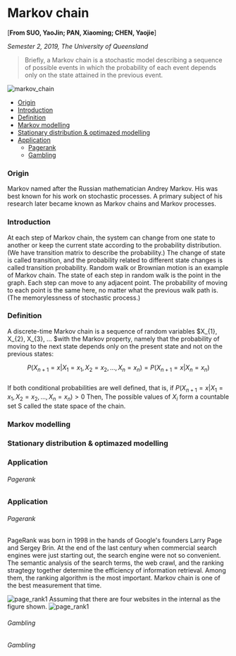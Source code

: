 # Markov chain

[**From SUO, YaoJin; PAN, Xiaoming; CHEN, Yaojie**]

*Semester 2, 2019, The University of Queensland*

> Briefly, a Markov chain is a stochastic model describing a sequence of possible events in which the probability of each event depends only on the state attained in the previous event.

![markov_chain](https://pic4.zhimg.com/80/v2-2372589ce0e3ed1a1211f108693c3cc7_hd.jpg)

* [Origin](#origin)
* [Introduction](#intro)
* [Definition](#definition)
* [Markov modelling](#markov)
* [Stationary distribution & optimazed modelling](#optimazedmodelling)
* [Application](#application)
    - [Pagerank](#pagerank)
    - [Gambling](#gambling)
    
<div id="origin"/>

### Origin

Markov named after the Russian mathematician Andrey Markov. His was best known for his work on stochastic processes. A primary subject of his research later became known as Markov chains and Markov processes.

<div id="intro"/>

### Introduction

At each step of Markov chain, the system can change from one state to another or keep the current state according to the probability distribution. (We have transition matrix to describe the probability.) The change of state is called transition, and the probability related to different state changes is called transition probability. Random walk or Brownian motion is an example of Markov chain. The state of each step in random walk is the point in the graph. Each step can move to any adjacent point. The probability of moving to each point is the same here, no matter what the previous walk path is. (The memorylessness of stochastic process.)

<div id="definition"/>

### Definition

A discrete-time Markov chain is a sequence of random variables $X_{1}, X_{2}, X_{3}, ... $with the Markov property, namely that the probability of moving to the next state depends only on the present state and not on the previous states:

$$
P\left(X_{n+1} = x | X_{1} = x_{1}, X_{2} = x_{2}, ...,X_{n} = x_{n}\right) = P\left(X_{n+1} = x | X_{n} = x_{n}\right)
$$<br>
If both conditional probabilities are well defined, that is, if $P\left(X_{n+1} = x | X_{1} = x_{1}, X_{2} = x_{2}, ...,X_{n} = x_{n}\right)>0$ Then, The possible values of $X_{i}$ form a countable set S called the state space of the chain.

<div id="markov"/>

### Markov modelling


<div id="optimazedmodelling"/>

### Stationary distribution & optimazed modelling

<div id="application"/>

### Application

<div id="pagerank"/>

###### Pagerank

<div id="application"/>

### Application

<div id="pagerank"/>

###### Pagerank


PageRank was born in 1998 in the hands of Google's founders Larry Page and Sergey Brin. At the end of the last century when commercial search engines were just starting out, the search engine were not so convenient. The semantic analysis of the search terms, the web crawl, and the ranking stragtegy together determine the efficiency of information retrieval. Among them, the ranking algorithm is the most important.  Markov chain is one of the best measurement that time.

![page_rank1](https://pic4.zhimg.com/80/v2-2372589ce0e3ed1a1211f108693c3cc7_hd.jpg)
Assuming that there are four websites in the internal as the figure shown.
![page_rank1](https://pic3.zhimg.com/80/v2-6e50164f39ee6e6e5e76b26aa3e31efa_hd.jpg)

<div id="gambling"/>

###### Gambling

###### Gambling

